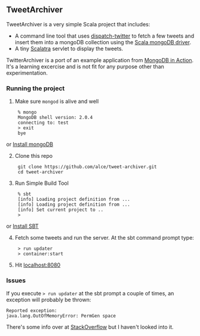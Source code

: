 ## TweetArchiver

TweetArchiver is a very simple Scala project that includes:

* A command line tool that uses [dispatch-twitter](https://github.com/n8han/dispatch-twitter) to fetch a few tweets 
and insert them into a mongoDB collection using the [Scala mongoDB driver](https://github.com/mongodb/casbah).
* A tiny [Scalatra](http://www.scalatra.org/) servlet to display the tweets.

TwitterArchiver is a port of an example application from [MongoDB in Action](http://manning.com/banker/).
It's a learning excercise and is not fit for any purpose other than experimentation.

### Running the project

1. Make sure `mongod` is alive and well

        % mongo 
        MongoDB shell version: 2.0.4
        connecting to: test
        > exit
        bye
or [Install mongoDB](http://www.mongodb.org/display/DOCS/Quickstart)

2. Clone this repo

        git clone https://github.com/alce/tweet-archiver.git
        cd tweet-archiver


3. Run Simple Build Tool

        % sbt
        [info] Loading project definition from ... 
        [info] Loading project definition from ...
        [info] Set current project to ..
        > 
or [Install SBT](https://github.com/harrah/xsbt/wiki/Getting-Started-Setup)

4. Fetch some tweets and run the server. At the sbt command prompt type:

        > run updater
        > container:start


5. Hit [localhost:8080](http://localhost:8080/)


### Issues

If you execute `> run updater` at the sbt prompt a couple of times, an exception will probably be thrown:

    Reported exception:
    java.lang.OutOfMemoryError: PermGen space

There's some info over at [StackOverflow](http://stackoverflow.com/questions/88235/how-to-deal-with-java-lang-outofmemoryerror-permgen-space-error) but I haven't looked into it.